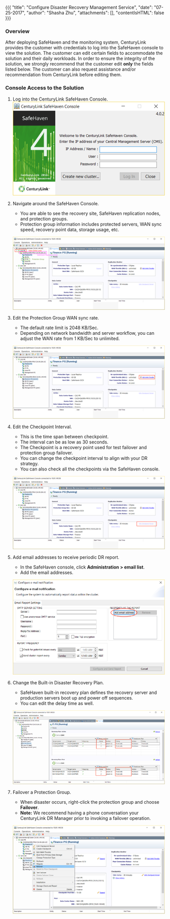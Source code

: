 {{{
  "title": "Configure Disaster Recovery Management Service",
  "date": "07-25-2017",
  "author": "Shasha Zhu",
  "attachments": [],
  "contentIsHTML": false
}}}

### Overview
After deploying SafeHaven and the monitoring system, CenturyLink provides the customer with credentials to log into the SafeHaven console to view the solution. The customer can edit certain fields to accommodate the solution and their daily workloads. In order to ensure the integrity of the solution, we strongly recommend that the customer edit **only** the fields listed below. The customer can also request assistance and/or recommendation from CenturyLink before editing them.

### Console Access to the Solution
1. Log into the CenturyLink SafeHaven Console.
   ![SafeHaven Console Login](../images/drms-log-in-console.png)

2. Navigate around the SafeHaven Console.
   * You are able to see the recovery site, SafeHaven replication nodes, and protection groups.
   * Protection group information includes protected servers, WAN sync speed, recovery point data, storage usage, etc.

   ![Console Navigation](../images/drms-overview.png)

3. Edit the Protection Group WAN sync rate.
   * The default rate limit is 2048 KB/Sec.
   * Depending on network bandwidth and server workflow, you can adjust the WAN rate from 1 KB/Sec to unlimited.

   ![Edit WAN Sync Rate](../images/drms-edit-wan-sync-rate.png)

4. Edit the Checkpoint Interval.
   * This is the time span between checkpoint.
   * The interval can be as low as 30 seconds.
   * The Checkpoint is a recovery point used for test failover and protection group failover.
   * You can change the checkpoint interval to align with your DR strategy.
   * You can also check all the checkpoints via the SafeHaven console.

   ![Editing the Checkpoint Interval](../images/drms-checkpoint-interval.png)

5. Add email addresses to receive periodic DR report.
   * In the SafeHaven console, click **Administration > email list**.
   * Add the email addresses.

   ![Add Recipients to the Email List](../images/drms-edit-email.png)

6. Change the Built-in Disaster Recovery Plan.
   * SafeHaven built-in recovery plan defines the recovery server and production servers boot up and power off sequences.
   * You can edit the delay time as well.

   ![Edit Recovery Plan Time Delay](../images/drms-recovery-plan.png)

7. Failover a Protection Group.
   * When disaster occurs, right-click the protection group and choose **Failover**.
   * **Note:** We recommend having a phone conversation your CenturyLink DR Manager prior to invoking a failover operation.

   ![Invoking a Failover](../images/drms-failover.png)
